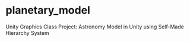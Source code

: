 # planetary_model
Unity Graphics Class Project: Astronomy Model in Unity using Self-Made Hierarchy System
